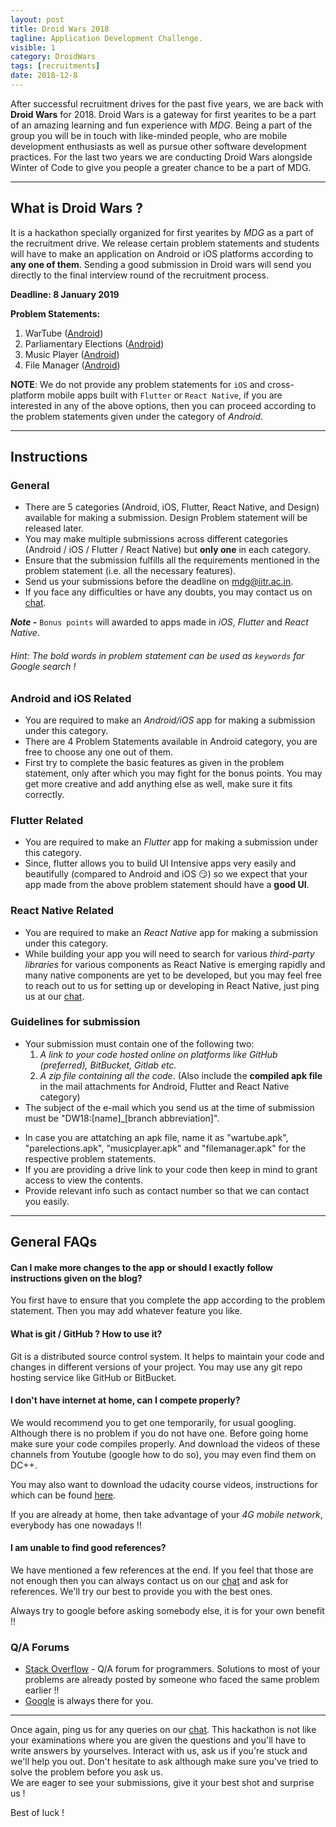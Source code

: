 ```yaml
---
layout: post
title: Droid Wars 2018
tagline: Application Development Challenge.
visible: 1
category: DroidWars
tags: [recruitments]
date: 2018-12-8
---
```


After successful recruitment drives for the past five years, we are back with **Droid Wars** for 2018. Droid Wars is a gateway for first yearites to be a part of an amazing learning and fun experience with _MDG_. Being a part of the group you will be in touch with like-minded people, who are mobile development enthusiasts as well as pursue other software development practices. For the last two years we are conducting Droid Wars alongside Winter of Code to give you people a greater chance to be a part of MDG.

-----------------------

## What is Droid Wars ?

It is a hackathon specially organized for first yearites by _MDG_ as a part of the recruitment drive. We release certain problem statements and students will have to make an application on Android or iOS platforms according to **any one of them**. Sending a good submission in Droid wars will send you directly to the final interview round of the recruitment process.

**Deadline: 8 January 2019**

**Problem Statements:**

<!-- change this thing later -->

1. WarTube ([Android](/DroidWars2018/prob1_android.pdf))
2. Parliamentary Elections ([Android](/DroidWars2018/prob2_android.pdf))
3. Music Player ([Android](/DroidWars2018/prob3_android.pdf))
4. File Manager ([Android](/DroidWars2018/prob4_android.pdf))

**NOTE**: We do not provide any problem statements for `iOS` and cross-platform mobile apps built with `Flutter` or `React Native`, if you are interested in any of the above options, then you can proceed according to the problem statements given under the category of _Android_.


-----------------------

## Instructions

### General
<!-- change this thing -->
- There are 5 categories (Android, iOS, Flutter, React Native, and Design) available for making a submission. Design Problem statement will be released later.
- You may make multiple submissions across different categories (Android / iOS / Flutter / React Native) but **only one** in each category.
- Ensure that the submission fulfills all the requirements mentioned in the problem statement (i.e. all the necessary features).
- Send us your submissions before the deadline on [mdg@iitr.ac.in](mailto:mdg@iitr.ac.in).
- If you face any difficulties or have any doubts, you may contact us on [chat](/chat).

_**Note -**_ `Bonus points` will awarded to apps made in _iOS_, _Flutter_ and _React Native_.

###### _Hint_: The bold words in problem statement can be used as `keywords` for Google search ! 

### Android and iOS Related

- You are required to make an _Android/iOS_ app for making a submission under this category.
- There are 4 Problem Statements available in Android category, you are free to choose any one out of them.
- First try to complete the basic features as given in the problem statement, only after which you may fight for the bonus points. You may get more creative and add anything else as well, make sure it fits correctly.

### Flutter Related
- You are required to make an _Flutter_ app for making a submission under this category.
- Since, flutter allows you to build UI Intensive apps very easily and beautifully (compared to Android and iOS 😏) so we expect that your app made from the above problem statement should have a **good UI**.

### React Native Related
- You are required to make an _React Native_ app for making a submission under this category.
- While building your app you will need to search for various _third-party libraries_ for various components as React Native is emerging rapidly and many native components are yet to be developed, but you may feel free to reach out to us for setting up or developing in React Native, just ping us at our [chat](http://mdg.iitr.ac.in/chat).

### Guidelines for submission
- Your submission must contain one of the following two:
	1. _A link to your code hosted online on platforms like GitHub (preferred), BitBucket, Gitlab etc._
	2. _A zip file containing all the code_. (Also include the **compiled apk file** in the mail attachments for Android, Flutter and React Native category)
- The subject of the e-mail which you send us at the time of submission must be "DW18:[name]_[branch abbreviation]".
<!-- change this line later -->
- In case you are attatching an apk file, name it as "wartube.apk", "parelections.apk", "musicplayer.apk" and "filemanager.apk" for the respective problem statements.
- If you are providing a drive link to your code then keep in mind to grant access to view the contents.
- Provide relevant info such as contact number so that we can contact you easily.

-----------------------

## General FAQs

#### Can I make more changes to the app or should I exactly follow instructions given on the blog?

You first have to ensure that you complete the app according to the problem statement. Then you may add whatever feature you like.


#### What is git / GitHub ? How to use it?

Git is a distributed source control system. It helps to maintain your code and changes in different versions of your project. You may use any git repo hosting service like GitHub or BitBucket.


#### I don't have internet at home, can I compete properly?

We would recommend you to get one temporarily, for usual googling. Although there is no problem if you do not have one. Before going home make sure your code compiles properly. And download the videos of these channels from Youtube (google how to do so), you may even find them on DC++.

You may also want to download the udacity course videos, instructions for which can be found [here](https://www.quora.com/Where-can-I-get-Udacity-course-videos-for-free).

If you are already at home, then take advantage of your _4G mobile network_, everybody has one nowadays !!


#### I am unable to find good references?

We have mentioned a few references at the end. If you feel that those are not enough then you can always contact us on our [chat](http://mdg.iitr.ac.in/chat) and ask for references. We'll try our best to provide you with the best ones.

Always try to google before asking somebody else, it is for your own benefit !!

### Q/A Forums
- [Stack Overflow](https://stackoverflow.com/) -  Q/A forum for programmers. Solutions to most of your problems are already posted by someone who faced the same problem earlier !!
- [Google](https://www.google.co.in/) is always there for you.

-------------------

Once again, ping us for any queries on our [chat](http://mdg.iitr.ac.in/chat). This hackathon is not like your examinations where you are given the questions and you'll have to write answers by yourselves. Interact with us, ask us if you're stuck and we'll help you out. Don't hesitate to ask although make sure you've tried to solve the problem before you ask us.  
We are eager to see your submissions, give it your best shot and surprise us !

Best of luck !

